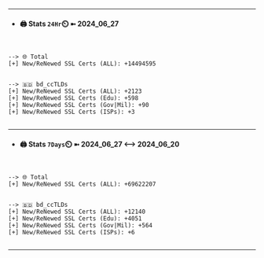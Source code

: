 

---
- #### 🖨️ **Stats** `24Hr`⏲️ ➼ 2024_06_27
```console


--> 🌐 Total
[+] New/ReNewed SSL Certs (ALL): +14494595


--> 🇧🇩 bd_ccTLDs
[+] New/ReNewed SSL Certs (ALL): +2123
[+] New/ReNewed SSL Certs (Edu): +598
[+] New/ReNewed SSL Certs (Gov|Mil): +90
[+] New/ReNewed SSL Certs (ISPs): +3


```

---
- #### 🖨️ **Stats** `7Days`⏲️ ➼ 2024_06_27 <--> 2024_06_20
```console


--> 🌐 Total
[+] New/ReNewed SSL Certs (ALL): +69622207


--> 🇧🇩 bd_ccTLDs
[+] New/ReNewed SSL Certs (ALL): +12140
[+] New/ReNewed SSL Certs (Edu): +4051
[+] New/ReNewed SSL Certs (Gov|Mil): +564
[+] New/ReNewed SSL Certs (ISPs): +6


```

---

